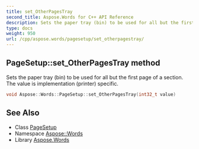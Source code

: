 ```yaml
---
title: set_OtherPagesTray
second_title: Aspose.Words for C++ API Reference
description: Sets the paper tray (bin) to be used for all but the first page of a section. The value is implementation (printer) specific.
type: docs
weight: 950
url: /cpp/aspose.words/pagesetup/set_otherpagestray/
---
```

## PageSetup::set_OtherPagesTray method


Sets the paper tray (bin) to be used for all but the first page of a section. The value is implementation (printer) specific.

```cpp
void Aspose::Words::PageSetup::set_OtherPagesTray(int32_t value)
```

## See Also

* Class [PageSetup](../)
* Namespace [Aspose::Words](../../)
* Library [Aspose.Words](../../../)
